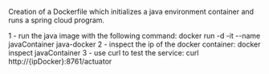 Creation of a Dockerfile which initializes a java environment container and runs a spring cloud program.


1 - run the java image with the following command: docker run -d -it --name javaContainer java-docker
2 - inspect the ip of the docker container: docker inspect javaContainer
3 - use curl to test the service: curl http://{ipDocker}:8761/actuator
